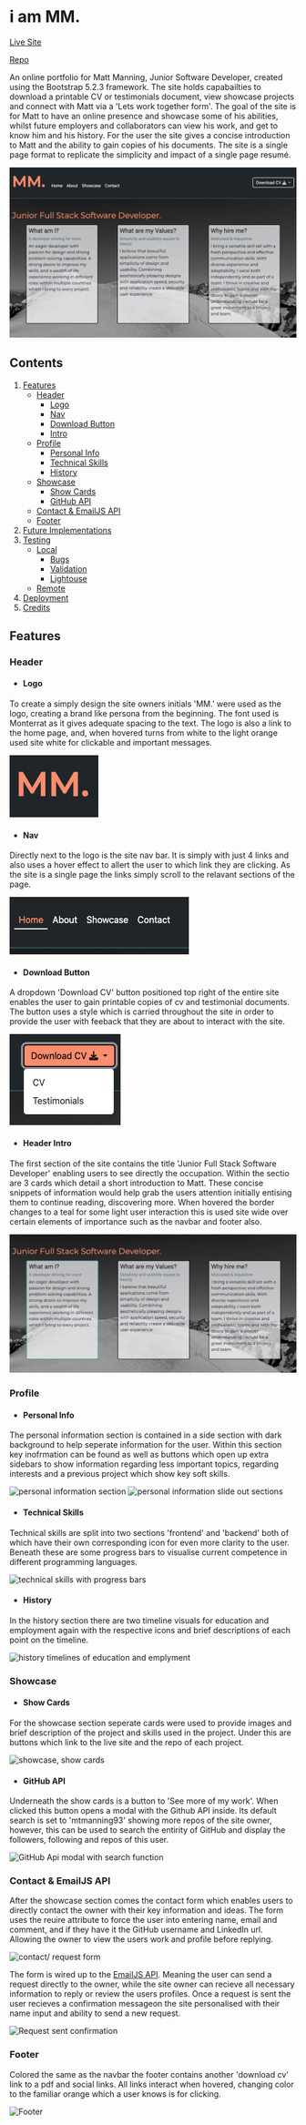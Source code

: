 # i am MM.

[Live Site](https://mtmanning93.github.io/iam-mtmanning/)

[Repo](https://github.com/mtmanning93/iam-mtmanning)

An online portfolio for Matt Manning, Junior Software Developer, created using the Bootstrap 5.2.3 framework. The site holds capabailties to download a printable CV or testimonials document, view showcase projects and connect with Matt via a 'Lets work together form'. The goal of the site is for Matt to have an online presence and showcase some of his abilities, whilst future employers and collaborators can view his work, and get to know him and his history. For the user the site gives a concise introduction to Matt and the ability to gain copies of his documents. The site is a single page format to replicate the simplicity and impact of a single page resumé.

![MM. header screenshot](/assets/images/screenshots/header-screenshot.png)

## Contents

1. [Features](#features)
    - [Header](#header)
      - [Logo](#logo)
      - [Nav](#nav)
      - [Download Button](#download-button)
      - [Intro](#header-intro)
    - [Profile](#profile)
      - [Personal Info](#personal-info)
      - [Technical Skills](#technical-skills)
      - [History](#history)
    - [Showcase](#showcase)
      - [Show Cards](#show-cards)
      - [GitHub API](#github-api)
    - [Contact & EmailJS API](#contact--emailjs-api)
    - [Footer](#footer)
2. [Future Implementations]()
3. [Testing]()
    - [Local]()
      - [Bugs]()
      - [Validation]()
      - [Lightouse]()
    - [Remote]()
5. [Deployment]()
6. [Credits]()

## Features

### Header

- #### Logo

To create a simply design the site owners initials 'MM.' were used as the logo, creating a brand like persona from the beginning. The font used is Monterrat as it gives adequate spacing to the text. The logo is also a link to the home page, and, when hovered turns from white to the light orange used site white for clickable and important messages.

![logo](/assets/images/screenshots/logo.png)

- #### Nav

Directly next to the logo is the site nav bar. It is simply with just 4 links and also uses a hover effect to allert the user to which link they are clicking. As the site is a single page the links simply scroll to the relavant sections of the page.

![navigation](/assets/images/screenshots/navigation.png)

- #### Download Button

A dropdown 'Download CV' button positioned top right of the entire site enables the user to gain printable copies of cv and testimonial documents. The button uses a style which is carried throughout the site in order to provide the user with feeback that they are about to interact with the site.

![download button](/assets/images/screenshots/download.png)

- #### Header Intro

The first section of the site contains the title 'Junior Full Stack Software Developer' enabling users to see directly the occupation. Within the sectio are 3 cards which detail a short introduction to Matt. These concise snippets of information would help grab the users attention initially entising them to continue reading, discovering more. When hovered the border changes to a teal for some light user interaction this is used site wide over certain elements of importance such as the navbar and footer also.

![title and intro](/assets/images/screenshots/cards.png)

### Profile

- #### Personal Info

The personal information section is contained in a side section with dark background to help seperate information for the user. Within this section key inofrmation can be found as well as buttons which open up extra sidebars to show information regarding less important topics, regarding interests and a previous project which show key soft skills.

![personal information section]()
![personal information slide out sections]()

- #### Technical Skills

Technical skills are split into two sections 'frontend' and 'backend' both of which have their own corresponding icon for even more clarity to the user. Beneath these are some progress bars to visualise current competence in different programming languages.

![technical skills with progress bars]()

- #### History

In the history section there are two timeline visuals for education and employment again with the respective icons and brief descriptions of each point on the timeline.

![history timelines of education and emplyment]()

### Showcase

- #### Show Cards

For the showcase section seperate cards were used to provide images and brief description of the project and skills used in the project. Under this are buttons which link to the live site and the repo of each project.

![showcase, show cards]()

- #### GitHub API

Underneath the show cards is a button to 'See more of my work'. When clicked this button opens a modal with the Github API inside. Its default search is set to 'mtmanning93' showing more repos of the site owner, however, this can be used to search the entirity of GitHub and display the followers, following and repos of this user.

![GitHub Api modal with search function]()

### Contact & EmailJS API

After the showcase section comes the contact form which enables users to directly contact the owner with their key information and ideas. The form uses the reuire attribute to force the user into entering name, email and comment, and if they have it the GitHub username and LinkedIn url. Allowing the owner to view the users work and profile before replying.

![contact/ request form]()

The form is wired up to the [EmailJS API](https://www.emailjs.com/). Meaning the user can send a request directly to the owner, while the site owner can recieve all necessary information to reply or review the users profiles. Once a request is sent the user recieves a confirmation messageon the site personalised with their name input and ability to send a new request.

![Request sent confirmation]()

### Footer

Colored the same as the navbar the footer contains another 'download cv' link to a pdf and social links. All links interact when hovered, changing color to the familiar orange which a user knows is for clicking.

![Footer]()